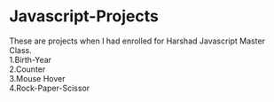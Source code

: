# Javascript-Projects
These are projects when I had enrolled for Harshad Javascript Master Class.
<br>1.Birth-Year
<br>2.Counter
<br>3.Mouse Hover
<br>4.Rock-Paper-Scissor
